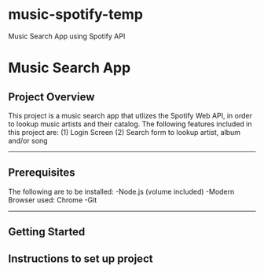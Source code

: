 # music-spotify-temp
Music Search App using Spotify API

# Music Search App

## Project Overview
This project is a music search app that utlizes the Spotify Web API, in order to lookup music artists and their catalog. The following features included in this project are:
(1) Login Screen
(2) Search form to lookup artist, album and/or song


---

## Prerequisites
The following are to be installed:
-Node.js (volume included)
-Modern Browser used: Chrome
-Git

---

## Getting Started
Instructions to set up project
---